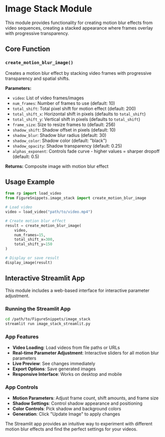 # Image Stack Module

This module provides functionality for creating motion blur effects from video sequences, creating a stacked appearance where frames overlay with progressive transparency.

## Core Function

### `create_motion_blur_image()`

Creates a motion blur effect by stacking video frames with progressive transparency and spatial shifts.

**Parameters:**
- `video`: List of video frames/images
- `num_frames`: Number of frames to use (default: 10)
- `total_shift`: Total pixel shift for motion effect (default: 200)
- `total_shift_x`: Horizontal shift in pixels (defaults to `total_shift`)
- `total_shift_y`: Vertical shift in pixels (defaults to `total_shift`)
- `frame_size`: Size to resize frames to (default: 256)
- `shadow_shift`: Shadow offset in pixels (default: 10)
- `shadow_blur`: Shadow blur radius (default: 30)
- `shadow_color`: Shadow color (default: "black")
- `shadow_opacity`: Shadow transparency (default: 0.25)
- `alphas_exponent`: Controls fade curve - higher values = sharper dropoff (default: 0.5)

**Returns:** Composite image with motion blur effect

## Usage Example

```python
from rp import load_video
from FigureSnippets.image_stack import create_motion_blur_image

# Load video
video = load_video("path/to/video.mp4")

# Create motion blur effect
result = create_motion_blur_image(
    video,
    num_frames=15,
    total_shift_x=300,
    total_shift_y=150
)

# Display or save result
display_image(result)
```

## Interactive Streamlit App

This module includes a web-based interface for interactive parameter adjustment.

### Running the Streamlit App

```bash
cd /path/to/FigureSnippets/image_stack
streamlit run image_stack_streamlit.py
```

### App Features

- **Video Loading**: Load videos from file paths or URLs
- **Real-time Parameter Adjustment**: Interactive sliders for all motion blur parameters
- **Live Preview**: See changes immediately
- **Export Options**: Save generated images
- **Responsive Interface**: Works on desktop and mobile

### App Controls

- **Motion Parameters**: Adjust frame count, shift amounts, and frame size
- **Shadow Settings**: Control shadow appearance and positioning  
- **Color Controls**: Pick shadow and background colors
- **Generation**: Click "Update Image" to apply changes

The Streamlit app provides an intuitive way to experiment with different motion blur effects and find the perfect settings for your videos.